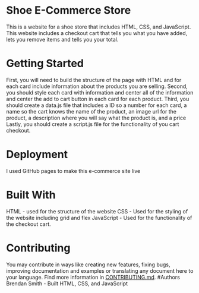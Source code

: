 # Shoe E-Commerce Store
This is a website for a shoe store that includes HTML, CSS, and JavaScript.
This website includes a checkout cart that tells you what you have added, lets you remove items and tells you your total.
# Getting Started
First, you will need to build the structure of the page with HTML and for each card include information about the products you are selling.
Second, you should style each card with information and center all of the information and center the add to cart button in each card for each product.
Third, you should create a data.js file that includes a ID so a number for each card, a name so the cart knows the name of the product, an image url for the product, a description where you will say what the product is, and a price
Lastly, you should create a script.js file for the functionality of you cart checkout.
# Deployment
I used GitHub pages to make this e-commerce site live 
# Built With
HTML - used for the structure of the website
CSS - Used for the styling of the website including grid and flex
JavaScript - Used for the functionality of the checkout cart.
# Contributing
You may contribute in ways like creating new features, fixing bugs, improving documentation and examples or translating any document here to your language. Find more information in [CONTRIBUTING.md](https://gist.github.com/PurpleBooth/b24679402957c63ec426).
#Authors
Brendan Smith - Built HTML, CSS, and JavaScript

